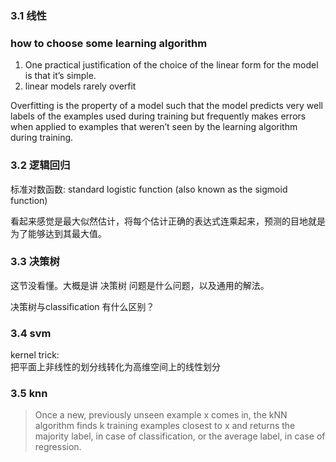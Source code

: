 ### 3.1 线性

### how to choose some learning algorithm
1. One practical justification of the choice of the linear form for the model is that it’s simple. 
2. linear models rarely overfit


Overfitting is the property of a model such that the model predicts very well labels of the examples used during training but frequently makes errors when applied to examples that weren’t seen by the learning algorithm during training.

### 3.2 逻辑回归

标准对数函数: standard logistic function (also known as the sigmoid function)

看起来感觉是最大似然估计，将每个估计正确的表达式连乘起来，预测的目地就是为了能够达到其最大值。

### 3.3 决策树
这节没看懂。大概是讲 决策树 问题是什么问题，以及通用的解法。

决策树与classification 有什么区别？

### 3.4 svm
kernel trick:  
把平面上非线性的划分线转化为高维空间上的线性划分  

### 3.5 knn
> Once a new, previously unseen example x comes in, the kNN algorithm finds k training examples closest to x and returns the majority label, in case of classification, or the average label, in case of regression.